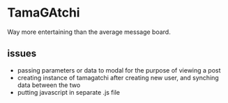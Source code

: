 # TamaGAtchi

Way more entertaining than the average message board.


## issues
- passing parameters or data to modal for the purpose of viewing a post
- creating instance of tamagatchi after creating new user, and synching data between the two
- putting javascript in separate .js file
